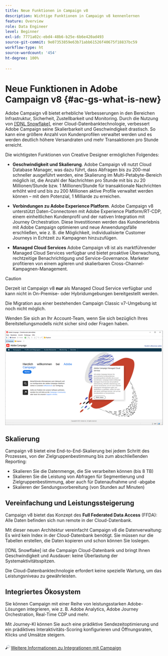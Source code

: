 ```yaml
---
title: Neue Funktionen in Campaign v8
description: Wichtige Funktionen in Campaign v8 kennenlernen
feature: Overview
role: Data Engineer
level: Beginner
exl-id: 7771a02c-ebd4-48b6-b25e-6b6e420ad493
source-git-commit: 9e07353859e63b71abb61526f40675f18837bc59
workflow-type: ht
source-wordcount: '454'
ht-degree: 100%

---
```


# Neue Funktionen in Adobe Campaign v8  {#ac-gs-what-is-new}

Adobe Campaign v8 bietet erhebliche Verbesserungen in den Bereichen Infrastruktur, Sicherheit, Zustellbarkeit und Monitoring. Durch die Nutzung von [[!DNL Snowflake]](https://www.snowflake.com/), einer Cloud-Datenbanktechnologie, verbessert Adobe Campaign seine Skalierbarkeit und Geschwindigkeit drastisch. So kann eine größere Anzahl von Kundenprofilen verwaltet werden und es werden deutlich höhere Versandraten und mehr Transaktionen pro Stunde erreicht.

Die wichtigsten Funktionen von Creative Designer ermöglichen Folgendes:

* **Geschwindigkeit und Skalierung**. Adobe Campaign v8 nutzt Cloud Database Manager, was dazu führt, dass Abfragen bis zu 200-mal schneller ausgeführt werden, eine Skalierung im Multi-Petabyte-Bereich möglich ist, die Anzahl der Nachrichten pro Stunde mit bis zu 20 Millionen/Stunde bzw. 1 Millionen/Stunde für transaktionale Nachrichten erhöht wird und bis zu 200 Millionen aktive Profile verwaltet werden können – mit dem Potenzial, 1 Milliarde zu erreichen.

* **Verbindungen zu Adobe Experience Platform**. Adobe Campaign v8 unterstützt Daten-Connectoren mit Adobe Experience Platform/RT-CDP, einem einheitlichen Kundenprofil und der nativen Integration mit Journey Orchestration. Diese Investitionen werden das Kundenerlebnis mit Adobe Campaign optimieren und neue Anwendungsfälle erschließen, wie z. B. die Möglichkeit, individualisierte Customer Journeys in Echtzeit zu Kampagnen hinzuzufügen.

* **Managed Cloud Services** Adobe Campaign v8 ist als marktführender Managed Cloud Services verfügbar und bietet proaktive Überwachung, rechtzeitige Benachrichtigung und Service-Governance. Marketer profitieren von einem agileren und skalierbaren Cross-Channel-Kampagnen-Management.

>[!CAUTION]
>
>Derzeit ist Campaign v8 **nur** als Managed Cloud Service verfügbar und kann nicht in On-Premise- oder Hybridumgebungen bereitgestellt werden.
>
>Die Migration aus einer bestehenden Campaign Classic v7-Umgebung ist noch nicht möglich.
>
>Wenden Sie sich an Ihr Account-Team, wenn Sie sich bezüglich Ihres Bereitstellungsmodells nicht sicher sind oder Fragen haben.

![](assets/home-page.png)

## Skalierung

Campaign v8 bietet eine End-to-End-Skalierung bei jedem Schritt des Prozesses, von der Zielgruppenbestimmung bis zum abschließenden Reporting:

* Skalieren Sie die Datenmenge, die Sie verarbeiten können (bis 8 TB)
* Skalieren Sie die Leistung von Abfragen für Segmentierung und Zielgruppenbestimmung, aber auch für Datenaufnahme und -abgabe
* Skalieren der Sendungsvorbereitung (von Stunden auf Minuten)

## Vereinfachung und Leistungssteigerung

Campaign v8 bietet das Konzept des **Full Federated Data Access** (FFDA): Alle Daten befinden sich nun remote in der Cloud-Datenbank.

Mit dieser neuen Architektur vereinfacht Campaign v8 die Datenverwaltung: Es wird kein Index in der Cloud-Datenbank benötigt. Sie müssen nur die Tabellen erstellen, die Daten kopieren und schon können Sie loslegen.

[!DNL Snowflake] ist die Campaign Cloud-Datenbank und bringt Ihnen Geschwindigkeit und Ausdauer: keine Überlastung der Systemaktivitätsspitzen.

Die Cloud-Datenbanktechnologie erfordert keine spezielle Wartung, um das Leistungsniveau zu gewährleisten.

## Integriertes Ökosystem

Sie können Campaign mit einer Reihe von leistungsstarken Adobe-Lösungen integrieren, wie z. B. Adobe Analytics, Adobe Journey Orchestration, Real-Time CDP und mehr.

Mit Journey-KI können Sie auch eine prädiktive Sendezeitoptimierung und ein prädiktives Interaktivitäts-Scoring konfigurieren und Öffnungsraten, Klicks und Umsätze steigern.

![](../assets/do-not-localize/glass.png) [Weitere Informationen zu Integrationen mit Campaign](../connect/integration.md)

